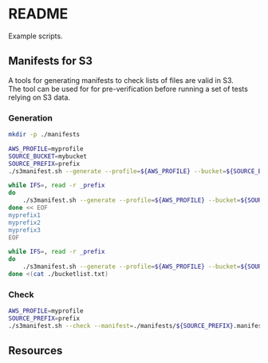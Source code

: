 # README

Example scripts.  

## Manifests for S3

A tools for generating manifests to check lists of files are valid in S3.  
The tool can be used for for pre-verification before running a set of tests relying on S3 data.  

### Generation

```sh
mkdir -p ./manifests

AWS_PROFILE=myprofile
SOURCE_BUCKET=mybucket
SOURCE_PREFIX=prefix
./s3manifest.sh --generate --profile=${AWS_PROFILE} --bucket=${SOURCE_BUCKET} --prefix=${SOURCE_PREFIX}/ --manifest=./manifests/${SOURCE_PREFIX}.manifest.json

while IFS=, read -r _prefix
do
    ./s3manifest.sh --generate --profile=${AWS_PROFILE} --bucket=${SOURCE_BUCKET} --prefix=${_prefix}/ --manifest=./manifests/${_prefix}.manifest.json
done << EOF
myprefix1
myprefix2
myprefix3
EOF

while IFS=, read -r _prefix
do
    ./s3manifest.sh --generate --profile=${AWS_PROFILE} --bucket=${SOURCE_BUCKET} --prefix=${_prefix}/ --manifest=./manifests/${_prefix}.manifest.json
done <(cat ./bucketlist.txt)
```

### Check

```sh
AWS_PROFILE=myprofile
SOURCE_PREFIX=prefix
./s3manifest.sh --check --manifest=./manifests/${SOURCE_PREFIX}.manifest.json --profile=${AWS_PROFILE}
```

## Resources
